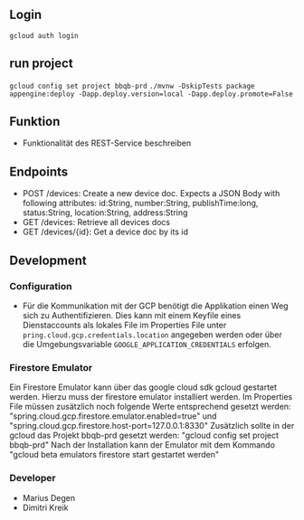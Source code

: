## Login
`gcloud auth login`

## run project
`gcloud config set project bbqb-prd`
`./mvnw -DskipTests package appengine:deploy -Dapp.deploy.version=local -Dapp.deploy.promote=False`

## Funktion
- Funktionalität des REST-Service beschreiben

## Endpoints
- POST /devices: Create a new device doc. Expects a JSON Body with following attributes: id:String, number:String, publishTime:long, status:String, location:String, address:String
- GET /devices: Retrieve all devices docs
- GET /devices/{id}: Get a device doc by its id

## Development
### Configuration
- Für die Kommunikation mit der GCP benötigt die Applikation einen Weg sich zu Authentifizieren. Dies kann mit einem Keyfile eines Dienstaccounts als lokales File im Properties File unter `pring.cloud.gcp.credentials.location` angegeben werden oder über die Umgebungsvariable `GOOGLE_APPLICATION_CREDENTIALS` erfolgen.

### Firestore Emulator
Ein Firestore Emulator kann über das google cloud sdk gcloud gestartet werden. Hierzu muss der firestore emulator installiert werden.
Im Properties File müssen zusätzlich noch folgende Werte entsprechend gesetzt werden: "spring.cloud.gcp.firestore.emulator.enabled=true" und "spring.cloud.gcp.firestore.host-port=127.0.0.1:8330"
Zusätzlich sollte in der gcloud das Projekt bbqb-prd gesetzt werden: "gcloud config set project bbqb-prd"
Nach der Installation kann der Emulator mit dem Kommando "gcloud beta emulators firestore start gestartet werden"

### Developer
- Marius Degen
- Dimitri Kreik